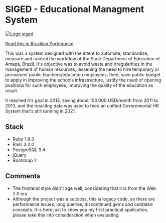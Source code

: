 # SIGED - Educational Managment System
[![Logo siged](https://i.imgur.com/AlmSL4T.png "Logo siged")](https://i.imgur.com/AlmSL4T.png "Logo siged")

[Read this in Brazilian Portuguese](README-PT-br.md) 

This was a system designed with the intent to automate, standardize, measure
and control the workflow of the State Department of Education of Amapá, Brazil.
It's objective was to avoid waste and irregularities in the management of human resources, 
lessening the need to hire temporary or permanent public teachers/education employees,
then, save public budget to apply in improving the schools infrastructure, 
justify the need of opening positions for such employees, improving the quality of the education as result.

It reached it's goal in 2013, saving about 100.000 USD/month from 2011 to 2013, 
and the resulting data was used to feed an unified Governmental HR System that's still running in 2021.

## Stack

- Ruby 1.9.3
- Rails 3.2.0
- PostgreSQL 9.4
- jQuery
- Bootstrap 2


## Comments
- The frontend style didn't age well, considering that it is from the Web 2.0 era
- Although the project was a success, this is legacy code, so there are performance issues, long queries, discontinued gems and outdated concepts.
  It is here just to show you my first practical application, please take this into consideration when evaluating.